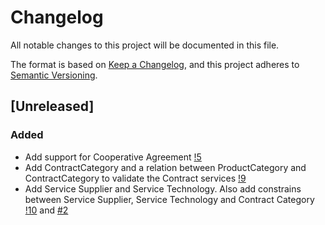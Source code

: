 # Changelog
All notable changes to this project will be documented in this file.

The format is based on [Keep a Changelog](https://keepachangelog.com/en/1.0.0/),
and this project adheres to [Semantic Versioning](https://semver.org/spec/v2.0.0.html).

## [Unreleased]

### Added

* Add support for Cooperative Agreement [!5](https://gitlab.com/coopdevs/odoo-somconnexio/-/merge_requests/5)
* Add ContractCategory and a relation between ProductCategory and ContractCategory to validate the Contract services [!9](https://gitlab.com/coopdevs/odoo-somconnexio/-/merge_requests/9)
* Add Service Supplier and Service Technology. Also add constrains between Service Supplier, Service Technology and Contract Category [!10](https://gitlab.com/coopdevs/odoo-somconnexio/-/merge_requests/10) and [#2](https://github.com/coopdevs/odoo-somconnexio/-/merge_requests/2)
